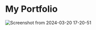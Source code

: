 # My Portfolio


![Screenshot from 2024-03-20 17-20-51](https://github.com/kundan05/My-portfolio/assets/54130282/dc7a5e77-6142-412d-a19e-3797a5096f5b)
